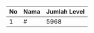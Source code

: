 | No | Nama            | Jumlah Level |
|----|-----------------|--------------|
| 1  | #    |    5968        |
